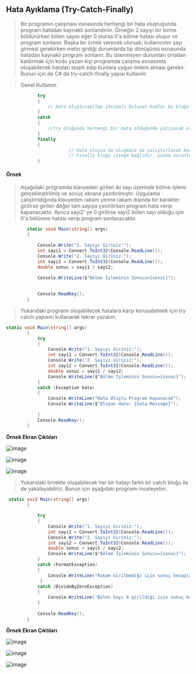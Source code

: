## Hata Ayıklama  (Try-Catch-Finally) ##
> Bir programın çalışması esnasında herhangi bir hata oluştuğunda program hatadan kaynaklı sonlandırılır. Örneğin 2 sayıyı bir birine böldürürken bölen sayısı eğer 0 olursa 0'a bölme hatası oluşur ve program sonlanır. Başka bir örnek verecek olursak; kullanıcının sayı girmesi gerekirken metin girdiği durumlarda tip dönüşümü esnasında hatadan kaynaklı program sonlanır. Bu istenmeyen durumları ortadan kaldırmak için kodu yazan kişi programda çalışma esnasında oluşabilecek hataları tespit edip bunlara uygun önlem alması gerekir.  Bunun için de C# da try-catch-finally yapısı kullanılır.


> Genel Kullanım

```csharp
            try
            {
                // Hata oluşturabilme ihtimali bulunan kodlar bu bloğa yazılır
            }
            catch 
            {
                //try bloğunda herhangi bir hata olduğunda çalışacak olan kodlar bu bloğa yazılır
            }
            finally
            {
                        // Hata oluşsa da oluşmasa da çalıştırlacak kodlar bu bloğa yazılır
                        // Finally bloğu isteğe bağlıdır. yazma zorunluluğu yoktur.
            }
```

#### Örnek ####
> Aşağıdaki programda klavyeden girilen iki sayı üzerinde bölme işlemi gerçekleştirilmiş ve sonuç ekrana yazdırılmıştır.
> Uygulama çalıştırıldığında klavyeden rakam yerine rakam dışında bir karakter girilirse girilen değer tam sayıya çevirilirken program hata verip kapanacaktır. Ayrıca sayi2' ye 0 girilirse sayi2 bölen sayı olduğu için 0'a bölünme hatası verip  program sonlanacaktır.

```csharp
        static void Main(string[] args)
        {

            Console.Write("1. Sayıyı Giriniz:");
            int sayi1 = Convert.ToInt32(Console.ReadLine());
            Console.Write("2. Sayıyı Giriniz:");
            int sayi2 = Convert.ToInt32(Console.ReadLine());
            double sonuc = sayi1 / sayi2;

            Console.WriteLine($"Bölme İşleminin Sonucu={sonuc}");
           
          
            Console.ReadKey();
        }
```
> Yukarıdaki programı oluşabilecek hatalara karşı koruyabilmek için try catch yapısını kullanarak tekrar yazalım.

```csharp
static void Main(string[] args)
        {
            try
            {
                Console.Write("1. Sayıyı Giriniz:");
                int sayi1 = Convert.ToInt32(Console.ReadLine());
                Console.Write("2. Sayıyı Giriniz:");
                int sayi2 = Convert.ToInt32(Console.ReadLine());
                double sonuc = sayi1 / sayi2;
                Console.WriteLine($"Bölme İşleminin Sonucu={sonuc}");
            }
            catch (Exception hata)
            {
                Console.WriteLine("Hata Oluştu Program Kapanacak");
                Console.WriteLine($"Oluşan Hata: {hata.Message}");
               
            }
            Console.ReadKey();
        }

```

**Örnek Ekran Çıktıları**

![image](https://user-images.githubusercontent.com/28144917/134907763-8b77bc09-04f2-48b1-b648-d0baf3180f65.png)

![image](https://user-images.githubusercontent.com/28144917/134907805-af46fccf-245a-4667-b18a-8fe7a4d8db32.png)

![image](https://user-images.githubusercontent.com/28144917/134907867-e1c5d0a7-4ee3-40c2-a324-684e0e0270e8.png)

> Yukarıdaki örnekte oluşabilecek her bir hatayı farklı bir catch bloğu ile  de yakalayabiliriz. Bunun için aşağıdaki programı inceleyelim.

```csharp
 static void Main(string[] args)
        {
            
            try
            {
                Console.Write("1. Sayıyı Giriniz:");
                int sayi1 = Convert.ToInt32(Console.ReadLine());
                Console.Write("2. Sayıyı Giriniz:");
                int sayi2 = Convert.ToInt32(Console.ReadLine());
                double sonuc = sayi1 / sayi2;
                Console.WriteLine($"Bölme İşleminin Sonucu={sonuc}");
            }
            catch (FormatException)
            {
                Console.WriteLine("Rakam Girilmediği için sonuç hesaplanamadı ");
             }
            catch (DivideByZeroException)
            {
                Console.WriteLine("Bölen Sayı 0 girildiği için sonuç hesaplanamadı");
            }
            
            Console.ReadKey();
        }
```

**Örnek Ekran Çıktıları**

![image](https://user-images.githubusercontent.com/28144917/134908933-d0e3858d-ef0d-460e-9139-058a237060dd.png)

![image](https://user-images.githubusercontent.com/28144917/134909021-9f9db3aa-7453-45c7-9a28-f21196370c2a.png)

![image](https://user-images.githubusercontent.com/28144917/134909115-711627ef-1b02-46a7-a021-ec54c5066355.png)



